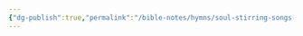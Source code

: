 ```yaml
---
{"dg-publish":true,"permalink":"/bible-notes/hymns/soul-stirring-songs-and-hymns/such-love/","title":"Such Love","created":"","updated":""}
---
```



